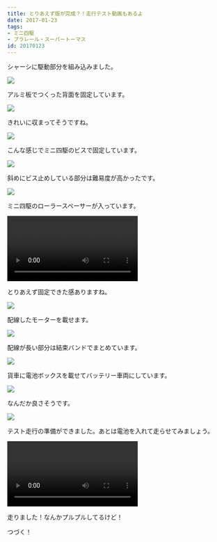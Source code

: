 ```yaml
---
title: とりあえず版が完成？！走行テスト動画もあるよ
date: 2017-01-23
tags:
- ミニ四駆
- プラレール・スーパートーマス
id: 20170123
---
```


<p class="sentence">
シャーシに駆動部分を組み込みました。
</p>
<div class="center"><img class="img-fluid" src="/photo/diary/2017.01.23_01.jpg"></div>
<p class="sentence spacing">アルミ板でつくった背面を固定しています。</p>
<div class="center"><img class="img-fluid" src="/photo/diary/2017.01.23_02.jpg"></div>
<p class="sentence spacing">きれいに収まってそうですね。</p>
<div class="center"><img class="img-fluid" src="/photo/diary/2017.01.23_03.jpg"></div>
<p class="sentence spacing">こんな感じでミニ四駆のビスで固定しています。</p>
<div class="center"><img class="img-fluid" src="/photo/diary/2017.01.23_04.jpg"></div>
<p class="sentence spacing">斜めにビス止めしている部分は難易度が高かったです。</p>
<div class="center"><img class="img-fluid" src="/photo/diary/2017.01.23_05.jpg"></div>
<p class="sentence spacing">ミニ四駆のローラースペーサーが入っています。</p>
<div class="center"><video class="img-fluid" src="/photo/diary/2017.01.23_06.mp4" controls></div>
<p class="sentence spacing">とりあえず固定できた感ありますね。</p>
<div class="center"><img class="img-fluid" src="/photo/diary/2017.01.23_07.jpg"></div>
<p class="sentence spacing">配線したモーターを載せます。</p>
<div class="center"><img class="img-fluid" src="/photo/diary/2017.01.23_08.jpg"></div>
<p class="sentence spacing">配線が長い部分は結束バンドでまとめています。</p>
<div class="center"><img class="img-fluid" src="/photo/diary/2017.01.23_09.jpg"></div>
<p class="sentence spacing">貨車に電池ボックスを載せてバッテリー車両にしています。</p>
<div class="center"><img class="img-fluid" src="/photo/diary/2017.01.23_10.jpg"></div>
<p class="sentence spacing">なんだか良さそうです。</p>
<div class="center"><img class="img-fluid" src="/photo/diary/2017.01.23_11.jpg"></div>
<p class="sentence spacing">テスト走行の準備ができました。あとは電池を入れて走らせてみましょう。</p>
<div class="center"><video class="img-fluid" src="/photo/diary/2017.01.23_12.mp4" controls></div>
<p class="sentence spacing">走りました！なんかプルプルしてるけど！</p>
<p class="sentence spacing">つづく！</p>

